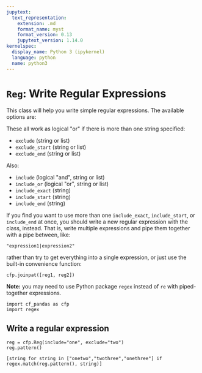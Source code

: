 ```yaml
---
jupytext:
  text_representation:
    extension: .md
    format_name: myst
    format_version: 0.13
    jupytext_version: 1.14.0
kernelspec:
  display_name: Python 3 (ipykernel)
  language: python
  name: python3
---
```


# `Reg`: Write Regular Expressions

This class will help you write simple regular expressions. The available options are:

These all work as logical "or" if there is more than one string specified:
* `exclude` (string or list)
* `exclude_start` (string or list)
* `exclude_end` (string or list)

Also:
* `include` (logical "and", string or list)
* `include_or` (logical "or", string or list)
* `include_exact` (string)
* `include_start` (string)
* `include_end` (string)

If you find you want to use more than one `include_exact`, `include_start`, or `include_end` at once, you should write a new regular expression with the class, instead. That is, write multiple expressions and pipe them together with a pipe between, like:

`"expression1|expression2"`

rather than try to get everything into a single expression, or just use the built-in convenience function:

`cfp.joinpat([reg1, reg2])`


**Note:** you may need to use Python package `regex` instead of `re` with piped-together expressions.

```{code-cell} ipython3
import cf_pandas as cfp
import regex
```

## Write a regular expression

```{code-cell} ipython3
reg = cfp.Reg(include="one", exclude="two")
reg.pattern()
```

```{code-cell} ipython3
[string for string in ["onetwo","twothree","onethree"] if regex.match(reg.pattern(), string)]
```
